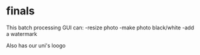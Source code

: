 # finals
This batch processing GUI can:
-resize photo
-make photo black/white
-add a watermark

Also has our uni's loogo
